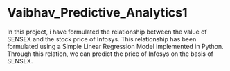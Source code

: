 # Vaibhav_Predictive_Analytics1
In this project, i have formulated the relationship between the value of SENSEX and the stock price of Infosys. This relationship has been formulated using a Simple Linear Regression Model implemented in Python. Through this relation, we can predict the price of Infosys on the basis of SENSEX.
